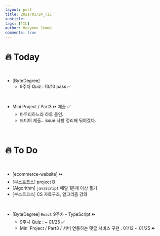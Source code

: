 ```yaml
---
layout: post
title: 2021/01/24_TIL
subtitle:
tags: [TIL]
author: Heeyeon Jeong
comments: true
---
```


# 🔥 Today

<br>

-   [ByteDegree]
    -   9주차 Quiz : 10/10 pass ✅

<br>

-   Mini Project / Part3 ⏩ 제출 ✅
    -   마무리하느라 하루 올인..
    -   드디어 제출.. issue 사항 정리해 둬야겠다.

<br>

# 🔥 To Do

<br>

-   [ecommerce-website] ⏩
-   [부스트코스] project B
-   [Algorithm] `javaScript` 매일 1문제 이상 풀기
-   [부스트코스] CS 자료구조, 알고리즘 강의

<br>

-   [ByteDegree] `React` 9주차 - TypeScript ⏩
    -   9주차 Quiz : ~ 01/25 ✅
    -   Mini Project / Part3 / 서버 연동하는 댓글 서비스 구현 : 01/12 ~ 01/25 ⏩
